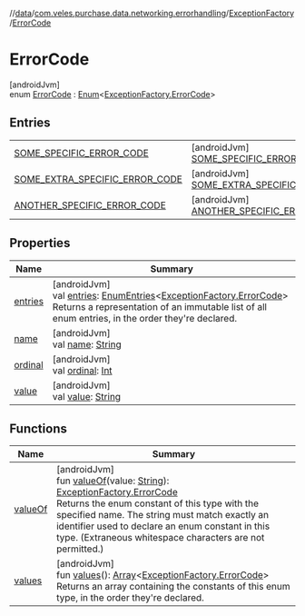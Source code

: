 //[data](../../../../index.md)/[com.veles.purchase.data.networking.errorhandling](../../index.md)/[ExceptionFactory](../index.md)/[ErrorCode](index.md)

# ErrorCode

[androidJvm]\
enum [ErrorCode](index.md) : [Enum](https://kotlinlang.org/api/latest/jvm/stdlib/kotlin/-enum/index.html)&lt;[ExceptionFactory.ErrorCode](index.md)&gt;

## Entries

| | |
|---|---|
| [SOME_SPECIFIC_ERROR_CODE](-s-o-m-e_-s-p-e-c-i-f-i-c_-e-r-r-o-r_-c-o-d-e/index.md) | [androidJvm]<br>[SOME_SPECIFIC_ERROR_CODE](-s-o-m-e_-s-p-e-c-i-f-i-c_-e-r-r-o-r_-c-o-d-e/index.md) |
| [SOME_EXTRA_SPECIFIC_ERROR_CODE](-s-o-m-e_-e-x-t-r-a_-s-p-e-c-i-f-i-c_-e-r-r-o-r_-c-o-d-e/index.md) | [androidJvm]<br>[SOME_EXTRA_SPECIFIC_ERROR_CODE](-s-o-m-e_-e-x-t-r-a_-s-p-e-c-i-f-i-c_-e-r-r-o-r_-c-o-d-e/index.md) |
| [ANOTHER_SPECIFIC_ERROR_CODE](-a-n-o-t-h-e-r_-s-p-e-c-i-f-i-c_-e-r-r-o-r_-c-o-d-e/index.md) | [androidJvm]<br>[ANOTHER_SPECIFIC_ERROR_CODE](-a-n-o-t-h-e-r_-s-p-e-c-i-f-i-c_-e-r-r-o-r_-c-o-d-e/index.md) |

## Properties

| Name | Summary |
|---|---|
| [entries](entries.md) | [androidJvm]<br>val [entries](entries.md): [EnumEntries](https://kotlinlang.org/api/latest/jvm/stdlib/kotlin.enums/-enum-entries/index.html)&lt;[ExceptionFactory.ErrorCode](index.md)&gt;<br>Returns a representation of an immutable list of all enum entries, in the order they're declared. |
| [name](-a-n-o-t-h-e-r_-s-p-e-c-i-f-i-c_-e-r-r-o-r_-c-o-d-e/index.md#-372974862%2FProperties%2F-70787932) | [androidJvm]<br>val [name](-a-n-o-t-h-e-r_-s-p-e-c-i-f-i-c_-e-r-r-o-r_-c-o-d-e/index.md#-372974862%2FProperties%2F-70787932): [String](https://kotlinlang.org/api/latest/jvm/stdlib/kotlin/-string/index.html) |
| [ordinal](-a-n-o-t-h-e-r_-s-p-e-c-i-f-i-c_-e-r-r-o-r_-c-o-d-e/index.md#-739389684%2FProperties%2F-70787932) | [androidJvm]<br>val [ordinal](-a-n-o-t-h-e-r_-s-p-e-c-i-f-i-c_-e-r-r-o-r_-c-o-d-e/index.md#-739389684%2FProperties%2F-70787932): [Int](https://kotlinlang.org/api/latest/jvm/stdlib/kotlin/-int/index.html) |
| [value](value.md) | [androidJvm]<br>val [value](value.md): [String](https://kotlinlang.org/api/latest/jvm/stdlib/kotlin/-string/index.html) |

## Functions

| Name | Summary |
|---|---|
| [valueOf](value-of.md) | [androidJvm]<br>fun [valueOf](value-of.md)(value: [String](https://kotlinlang.org/api/latest/jvm/stdlib/kotlin/-string/index.html)): [ExceptionFactory.ErrorCode](index.md)<br>Returns the enum constant of this type with the specified name. The string must match exactly an identifier used to declare an enum constant in this type. (Extraneous whitespace characters are not permitted.) |
| [values](values.md) | [androidJvm]<br>fun [values](values.md)(): [Array](https://kotlinlang.org/api/latest/jvm/stdlib/kotlin/-array/index.html)&lt;[ExceptionFactory.ErrorCode](index.md)&gt;<br>Returns an array containing the constants of this enum type, in the order they're declared. |
